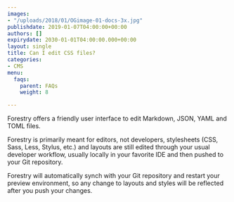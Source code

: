 ```yaml
---
images:
- "/uploads/2018/01/OGimage-01-docs-3x.jpg"
publishdate: 2019-01-07T04:00:00+00:00
authors: []
expirydate: 2030-01-01T04:00:00.000+00:00
layout: single
title: Can I edit CSS files?
categories:
- CMS
menu:
  faqs:
    parent: FAQs
    weight: 8

---
```

Forestry offers a friendly user interface to edit Markdown, JSON, YAML and TOML files.

Forestry is primarily meant for editors, not developers, stylesheets (CSS, Sass, Less, Stylus, etc.) and layouts are still edited through your usual developer workflow, usually locally in your favorite IDE and then pushed to your Git repository.

Forestry will automatically synch with your Git repository and restart your preview environment, so any change to layouts and styles will be reflected after you push your changes.
